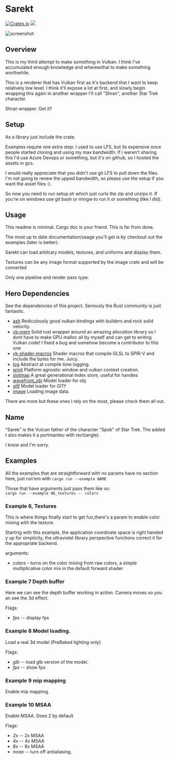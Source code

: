 # Sarekt

[![Crates.io](https://img.shields.io/crates/v/sarekt.svg)](https://crates.io/crates/sarekt)
[![](https://tokei.rs/b1/github/brandonpollack23/sarekt)](https://github.com/brandonpollack23/sarekt)

![screenshot](./sarekt_screenshot.png)

## Overview

This is my third attempt to make something in Vulkan.  I think I've accumulated enough knowledge and 
wherewithal to make something worthwhile.

This is a renderer that has Vulkan first as it's backend that I want to keep relatively low level.
I think it'll expose a lot at first, and slowly begin wrapping this again in another wrapper 
I'll call "Shran", another Star Trek character.

Shran wrapper.  Get it?

## Setup

As a library just include the crate.

Examples require one extra step:
I used to use LFS, but its expensive once people started cloning and using my max bandwidth.  If i weren't sharing this I'd use Azure Devops or something, but it's on github, so I hosted the assets in gcs.

I would really appreciate that you didn't use git LFS to pull down the files.  I'm not going to renew the upped bandwidth, so please use the setup if you want the asset files :).

So now you need to run setup.sh which just curls the zip and unzips it.  If you're on windows use git bash or mingw to run it or something (like I did).

## Usage

This readme is minimal.  Cargo doc is your friend.  This is far from done.

The most up to date documentation/usage you'll get is by checkout out the 
examples (later is better).

Sarekt can load arbitrary models, textures, and uniforms and display them.

Textures can be any image format supported by the image crate and will be
 converted

Only one pipeline and render pass type.

## Hero Dependencies
See the dependencies of this project.  Seriously the Rust community is just 
fantastic.
* [ash](https://crates.io/crates/ash) Rediculously good vulkan bindings with 
builders and rock solid velocity.
* [vk-mem](https://crates.io/crates/vk-mem) Solid rust wrapper around an
 amazing allocation library so I dont have to make GPU malloc all by myself
  and can get to writing Vulkan code!  I fixed a bug and somehow become a
   contributor to this one
* [vk-shader-macros](https://crates.io/crates/vk-shader-macros) Shader macros that compile GLSL to SPIR-V and include the bytes for me.  Juicy.
* [log](https://crates.io/crates/log) Abstract at compile time logging.
* [winit](https://crates.io/crates/winit) Platform agnostic window and vulkan context creation.
* [slotmap](https://crates.io/crates/slotmap) A great generational index
 store, useful for handles
* [wavefront_obj](https://crates.io/crates/wavefront_obj) Model loader for obj
* [gltf](https://crates.io/crates/gltf) Model loader for GlTf
* [image](https://crates.io/crates/image) Loading image data.

There are more but these ones I rely on the most, please check them all out.

## Name
"Sarek" is the Vulcan father of the character "Spok"  of Star Trek. The added t also makes it a portmanteu with rect(angle).

I know and I'm sorry.

## Examples
All the examples that are straightforward with no params have no section here, just run'em with `cargo run --example NAME`

Those that have arguments just pass them like so:<br/>
`cargo run --example 06_textures -- colors`

### Example 6, Textures
This is where things finally start to get fun,there's a param to enable color mixing with the texture.

Starting with this example, the application coordinate space is right handed y 
up for simplicity, the ultraviolet library perspective functions correct it for the appropriate backend.

arguments:
* *colors* - turns on the color mixing from raw colors, a simple multiplicative color mix in the default forward shader

### Example 7 Depth buffer

Here we can see the depth buffer working in action.  Camera moves so you an
 see the 3d effect.
 
 Flags:
 * *fps* -- display fps
 
 ### Example 8 Model loading.
 
 Load a real 3d model (PreBaked lighting only)
 
 Flags:
 * *glb*  -- load glb version of the model.
 * *fps*  -- show fps
 
 ### Example 9 mip mapping
 
 Enable mip mapping.
 
 ### Example 10 MSAA
 
 Enable MSAA.  Does 2 by default
 
 Flags:
 * *2x*  -- 2x MSAA
 * *4x*  -- 4x MSAA
 * *8x*  -- 8x MSAA
 * *noaa*  -- turn off antialiasing.
